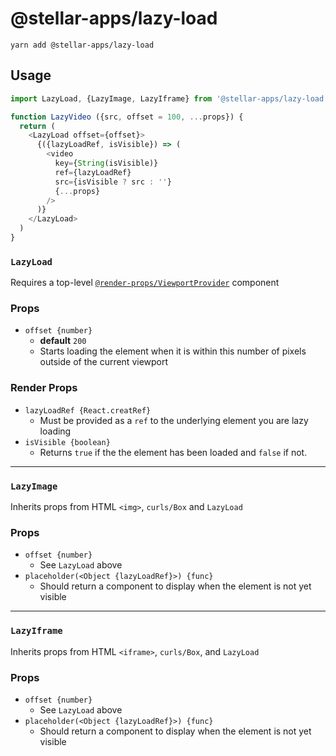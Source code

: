 # @stellar-apps/lazy-load

`yarn add @stellar-apps/lazy-load`

## Usage
```js
import LazyLoad, {LazyImage, LazyIframe} from '@stellar-apps/lazy-load'

function LazyVideo ({src, offset = 100, ...props}) {
  return (
    <LazyLoad offset={offset}>
      {({lazyLoadRef, isVisible}) => (
        <video 
          key={String(isVisible)} 
          ref={lazyLoadRef} 
          src={isVisible ? src : ''}
          {...props}
        />               
      )}
    </LazyLoad>
  )
}
```

### `LazyLoad`
Requires a top-level [`@render-props/ViewportProvider`](https://github.com/jaredLunde/render-props/tree/master/packages/viewport#viewportprovider) 
component

### Props
- `offset {number}`
    - **default** `200`
    - Starts loading the element when it is within this number of pixels outside of the 
      current viewport

### Render Props
- `lazyLoadRef {React.creatRef}`
    - Must be provided as a `ref` to the underlying element you are lazy loading
- `isVisible {boolean}`
    - Returns `true` if the the element has been loaded and `false` if not.
    
-----

### `LazyImage`
Inherits props from HTML `<img>`, `curls/Box` and `LazyLoad`

### Props
- `offset {number}`
    - See `LazyLoad` above
- `placeholder(<Object {lazyLoadRef}>) {func}`
    - Should return a component to display when the element is not yet visible
    
-----

### `LazyIframe`
Inherits props from HTML `<iframe>`, `curls/Box`, and `LazyLoad`

### Props
- `offset {number}`
    - See `LazyLoad` above
- `placeholder(<Object {lazyLoadRef}>) {func}`
    - Should return a component to display when the element is not yet visible
